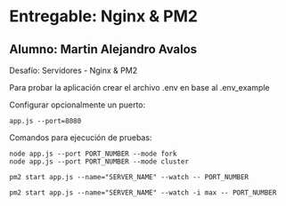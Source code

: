# Entregable: Nginx & PM2
## Alumno: Martin Alejandro Avalos

Desafío: Servidores - Nginx & PM2

Para probar la aplicación crear el archivo .env en base al .env_example

Configurar opcionalmente un puerto: 

```
app.js --port=8080
```

Comandos para ejecución de pruebas: 

```
node app.js --port PORT_NUMBER --mode fork
node app.js --port PORT_NUMBER --mode cluster

pm2 start app.js --name="SERVER_NAME" --watch -- PORT_NUMBER

pm2 start app.js --name="SERVER_NAME" --watch -i max -- PORT_NUMBER
```